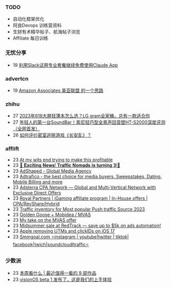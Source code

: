 ### TODO
-  自动化框架优化
-  阿良Devops 训练营资料
-  生财有术精华帖子、航海帖子浏览
-  Affiliate 每日训练

### 无忧分享
<!-- ruyo:START -->
-  19 [利用Slack试用专业套餐继续免费使用Claude App](https://51.ruyo.net/18407.html)<!-- ruyo:END -->

### advertcn
<!-- advertcn:START -->
-  19 [Amazon Associates  美亚联盟 的一个思路](https://www.advertcn.com/forum.php?mod=viewthread&tid=110885)<!-- advertcn:END -->

### zhihu
<!-- zhihu:START -->
-  27 [2023年618大屏轻薄本怎么选？LG gram全家桶，总有一款适合你](http://zhuanlan.zhihu.com/p/632641888?utm_campaign=rss&utm_medium=rss&utm_source=rss&utm_content=title)
-  27 [年轻人的第一台SoundBar！索尼轻巧型全景声回音壁HT-S2000深度评测（全网首发）](http://zhuanlan.zhihu.com/p/630990296?utm_campaign=rss&utm_medium=rss&utm_source=rss&utm_content=title)
-  26 [如何评价密室逃脱游戏《长安乱》？](http://www.zhihu.com/question/563950552/answer/3045961312?utm_campaign=rss&utm_medium=rss&utm_source=rss&utm_content=title)<!-- zhihu:END -->

### afflift
<!-- afflift:START -->
-  23 [At my wits end trying to make this profitable](https://afflift.com/f/threads/at-my-wits-end-trying-to-make-this-profitable.11125/?utm_source=rss&utm_medium=rss)
-  23 [🎉 𝐄𝐱𝐜𝐢𝐭𝐢𝐧𝐠 𝐍𝐞𝐰𝐬! 𝐓𝐫𝐚𝐟𝐟𝐢𝐜 𝐍𝐨𝐦𝐚𝐝𝐬 𝐢𝐬 𝐭𝐮𝐫𝐧𝐢𝐧𝐠 𝟑!🥳](https://afflift.com/f/threads/%F0%9F%8E%89-%F0%9D%90%84%F0%9D%90%B1%F0%9D%90%9C%F0%9D%90%A2%F0%9D%90%AD%F0%9D%90%A2%F0%9D%90%A7%F0%9D%90%A0-%F0%9D%90%8D%F0%9D%90%9E%F0%9D%90%B0%F0%9D%90%AC-%F0%9D%90%93%F0%9D%90%AB%F0%9D%90%9A%F0%9D%90%9F%F0%9D%90%9F%F0%9D%90%A2%F0%9D%90%9C-%F0%9D%90%8D%F0%9D%90%A8%F0%9D%90%A6%F0%9D%90%9A%F0%9D%90%9D%F0%9D%90%AC-%F0%9D%90%A2%F0%9D%90%AC-%F0%9D%90%AD%F0%9D%90%AE%F0%9D%90%AB%F0%9D%90%A7%F0%9D%90%A2%F0%9D%90%A7%F0%9D%90%A0-%F0%9D%9F%91-%F0%9F%A5%B3.11164/?utm_source=rss&utm_medium=rss)
-  23 [AdShaped - Global Media Agency](https://afflift.com/f/threads/adshaped-global-media-agency.7136/?utm_source=rss&utm_medium=rss)
-  23 [Adtrafico - the best choice for media buyers. Sweepstakes, Dating, Mobile Billing and more](https://afflift.com/f/threads/adtrafico-the-best-choice-for-media-buyers-sweepstakes-dating-mobile-billing-and-more.4312/?utm_source=rss&utm_medium=rss)
-  23 [Adsterra CPA Network — Global and Multi-Vertical Network with Exclusive Direct Offers](https://afflift.com/f/threads/adsterra-cpa-network-%E2%80%94-global-and-multi-vertical-network-with-exclusive-direct-offers.10001/?utm_source=rss&utm_medium=rss)
-  23 [Royal Partners | iGaming affiliate program | In-House offers | CPA/RevShare/Hybrid](https://afflift.com/f/threads/royal-partners-igaming-affiliate-program-in-house-offers-cpa-revshare-hybrid.10011/?utm_source=rss&utm_medium=rss)
-  23 [Traffic inventory for Most popular Push traffic Source 2023](https://afflift.com/f/threads/traffic-inventory-for-most-popular-push-traffic-source-2023.11024/?utm_source=rss&utm_medium=rss)
-  23 [Golden Goose + Mobidea / MVAS](https://afflift.com/f/threads/golden-goose-mobidea-mvas.11107/?utm_source=rss&utm_medium=rss)
-  23 [My take on the MVAS offer](https://afflift.com/f/threads/my-take-on-the-mvas-offer.11116/?utm_source=rss&utm_medium=rss)
-  23 [Midsummer sale at RedTrack — save up to $5k on ads automation!](https://afflift.com/f/threads/midsummer-sale-at-redtrack-%E2%80%94-save-up-to-5k-on-ads-automation.11171/?utm_source=rss&utm_medium=rss)
-  23 [Apple removing UTMs and clickIDs on iOS 17](https://afflift.com/f/threads/apple-removing-utms-and-clickids-on-ios-17.11111/?utm_source=rss&utm_medium=rss)
-  23 [Smmgoal.com ⭐instagram | youtube|twitter | tiktok| facebook|twich|soundcloudltraffic⭐](https://afflift.com/f/threads/smmgoal-com-%E2%AD%90instagram-youtube-twitter-tiktok-facebook-twich-soundcloudltraffic%E2%AD%90.6393/?utm_source=rss&utm_medium=rss)<!-- afflift:END -->

### 少数派
<!-- sspai:START -->
-  23 [本周看什么 | 最近值得一看的 9 部作品](https://sspai.com/post/80540)
-  23 [visionOS beta 1 发布了，这是我们的上手体验](https://sspai.com/post/80536)<!-- sspai:END -->
